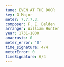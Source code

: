 ```yaml
---
tune: EVEN AT THE DOOR
key: G Major
meter: 7.7.7.3.
composer: F. E. Belden
arranger: William Hunter
year: 1731-1800
anacrusis: 0
meter_error: '0'
time_signature: 4/4
meterError: 0
timeSignature: 6/4
---
```

